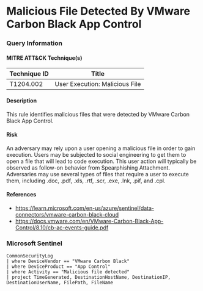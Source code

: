 # Malicious File Detected By VMware Carbon Black App Control
### Query Information
#### MITRE ATT&CK Technique(s)

| Technique ID  | Title                          |
| ------------- | ------------------------------ |
| T1204.002 | User Execution: Malicious File |
#### Description
This rule identifies malicious files that were detected by VMware Carbon Black App Control.
#### Risk
An adversary may rely upon a user opening a malicious file in order to gain execution. Users may be subjected to social engineering to get them to open a file that will lead to code execution. This user action will typically be observed as follow-on behavior from Spearphishing Attachment. Adversaries may use several types of files that require a user to execute them, including .doc, .pdf, .xls, .rtf, .scr, .exe, .lnk, .pif, and .cpl.
#### References
- https://learn.microsoft.com/en-us/azure/sentinel/data-connectors/vmware-carbon-black-cloud
- https://docs.vmware.com/en/VMware-Carbon-Black-App-Control/8.10/cb-ac-events-guide.pdf
### Microsoft Sentinel
```kusto
CommonSecurityLog
| where DeviceVendor == "VMware Carbon Black"
| where DeviceProduct == "App Control"
| where Activity == "Malicious file detected"
| project TimeGenerated, DestinationHostName, DestinationIP, DestinationUserName, FilePath, FileName
```
